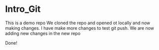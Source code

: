 # Intro_Git
This is a demo repo
We cloned the repo and opened ot locally and now making changes.
I have make more changes to test git push.
We are now adding new changes in the new repo

Done!
